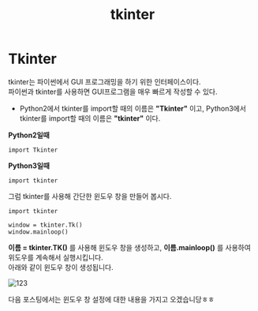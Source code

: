 ﻿---
title: "tkinter"
categories: 
  - blogging
last_modified_at: 2020-02-14T13:00:00+09:00
toc: true
---
# **Tkinter**
tkinter는 파이썬에서 GUI 프로그래밍을 하기 위한 인터페이스이다.  
파이썬과 tkinter를 사용하면 GUI프로그램을 매우 빠르게 작성할 수 있다.  

* Python2에서 tkinter를 import할 때의 이름은 **"Tkinter"** 이고, Python3에서 tkinter를 import할 때의 이름은 **"tkinter"** 이다.  

**Python2일때**  
```
import Tkinter
```

**Python3일때**  
```
import tkinter
```

그럼 tkinter를 사용해 간단한 윈도우 창을 만들어 봅시다.
```
import tkinter

window = tkinter.Tk()
window.mainloop()
```
**이름 = tkinter.TK()** 를 사용해 윈도우 창을 생성하고, **이름.mainloop()** 를 사용하여 위도우를 계속해서 실행시킵니다.  
아래와 같이 윈도우 창이 생성됩니다.  

![123](https://user-images.githubusercontent.com/59803206/74540563-58f54300-4f83-11ea-9aad-04fb2b87f23e.PNG)

다음 포스팅에서는 윈도우 창 설정에 대한 내용을 가지고 오겠습니당ㅎㅎ
